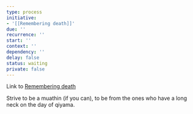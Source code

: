 ```yaml
---
type: process
initiative:
- '[[Remembering death]]'
due: ''
recurrence: ''
start: ''
context: ''
dependency: ''
delay: false
status: waiting
private: false
---
```


Link to [Remembering death](docs/sidebar1/Initiatives/good%20traits/Remembering%20death.md)

Strive to be a muathin (if you can), to be from the ones who have a long neck on the day of qiyama.
